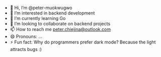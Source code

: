 - 👋 Hi, I’m @peter-muokwugwo
- 👀 I’m interested in backend development
- 🌱 I’m currently learning Go
- 💞️ I’m looking to collaborate on backend projects
- 📫 How to reach me peter.chiejina@outlook.com
- 😄 Pronouns: ...
- ⚡ Fun fact: Why do programmers prefer dark mode? Because the light attracts bugs :)

<!---
peter-muokwugwo/peter-muokwugwo is a ✨ special ✨ repository because its `README.md` (this file) appears on your GitHub profile.
You can click the Preview link to take a look at your changes.
--->
